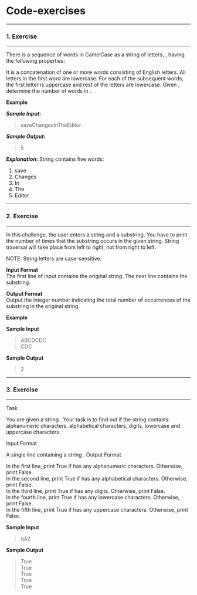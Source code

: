 # Code-exercises

---
### 1. Exercise

---

There is a sequence of words in CamelCase as a string of letters, , having the following properties:

It is a concatenation of one or more words consisting of English letters.
All letters in the first word are lowercase.
For each of the subsequent words, the first letter is uppercase and rest of the letters are lowercase.
Given , determine the number of words in .

**Example**

**_Sample Input_:** 
> saveChangesInTheEditor

**_Sample Output_:** 
> 5
> 
**_Explanation_:** String  contains five words:

1. save
2. Changes
3. In
4. The
5. Editor
---

### 2. Exercise

---

In this challenge, the user enters a string and a substring. You have to print the number of times that the substring occurs in the given string. String traversal will take place from left to right, not from right to left.

NOTE: String letters are case-sensitive.

**Input Format** \
The first line of input contains the original string. The next line contains the substring.

**Output Format**\
Output the integer number indicating the total number of occurrences of the substring in the original string.

**Example**

**Sample Input**
> ABCDCDC\
CDC

**Sample Output**
> 2

---
### 3. Exercise

---
Task

You are given a string .
Your task is to find out if the string  contains: alphanumeric characters, alphabetical characters, digits, lowercase and uppercase characters.

Input Format

A single line containing a string .
Output Format

In the first line, print True if  has any alphanumeric characters. Otherwise, print False.\
In the second line, print True if  has any alphabetical characters. Otherwise, print False.\
In the third line, print True if  has any digits. Otherwise, print False.\
In the fourth line, print True if  has any lowercase characters. Otherwise, print False.\
In the fifth line, print True if  has any uppercase characters. Otherwise, print False.

**Sample Input**
> qA2

**Sample Output**
> True\
> True\
> True\
> True\
> True